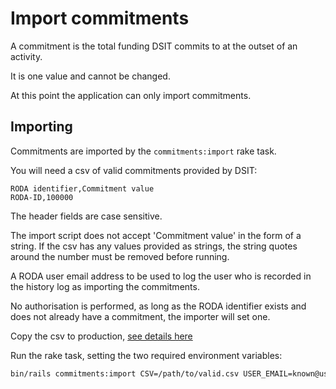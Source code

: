 # Import commitments
A commitment is the total funding DSIT commits to at the outset of an activity.

It is one value and cannot be changed.

At this point the application can only import commitments.

## Importing
Commitments are imported by the `commitments:import` rake task.

You will need a csv of valid commitments provided by DSIT:

```csv
RODA identifier,Commitment value
RODA-ID,100000
```

The header fields are case sensitive.

The import script does not accept 'Commitment value' in the form of a string. If the csv has any values provided as strings, the string quotes around the number must be removed before running.

A RODA user email address to be used to log the user who is recorded in the
history log as importing the commitments.

No authorisation is performed, as long as the RODA identifier exists and does
not already have a commitment, the importer will set one.

Copy the csv to production, [see details here](./uploading-and-downloading-files.md)

Run the rake task, setting the two required environment variables:

```bash
bin/rails commitments:import CSV=/path/to/valid.csv USER_EMAIL=known@user.email
```
